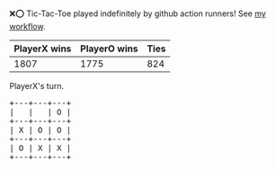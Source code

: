 :x::o: Tic-Tac-Toe played indefinitely by github action runners! See [my workflow](.github/workflows/play.yaml).

|PlayerX wins|PlayerO wins|Ties|
|-|-|-|
|1807|1775|824|

PlayerX's turn.

<pre>
+---+---+---+
|   |   | O |
+---+---+---+
| X | O | O |
+---+---+---+
| O | X | X |
+---+---+---+
</pre>